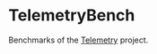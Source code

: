 # TelemetryBench

Benchmarks of the [Telemetry](https://github.com/beam-telemetry/telemetry) project.
